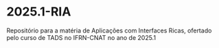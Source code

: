 # 2025.1-RIA
Repositório para a matéria de Aplicações com Interfaces Ricas, ofertado pelo curso de TADS no IFRN-CNAT no ano de 2025.1

